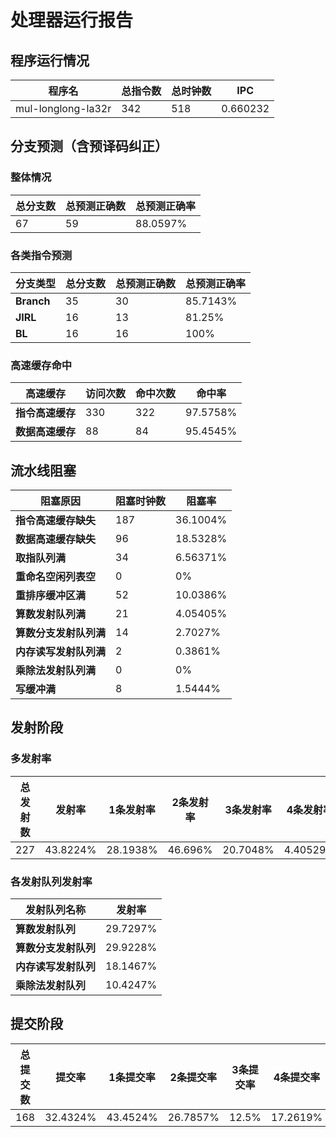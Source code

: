 # 处理器运行报告
## 程序运行情况
|程序名|总指令数|总时钟数|IPC|
|---|---|---|---|
|mul-longlong-la32r|342|518|0.660232|

## 分支预测（含预译码纠正）
### 整体情况
|总分支数|总预测正确数|总预测正确率|
|---|---|---|
|67|59|88.0597%|

### 各类指令预测
|分支类型|总分支数|总预测正确数|总预测正确率|
|---|---|---|---|
|**Branch**| 35 | 30 | 85.7143%|
|**JIRL**| 16 | 13 | 81.25%|
|**BL**| 16 | 16 | 100%|

### 高速缓存命中
|高速缓存|访问次数|命中次数|命中率|
|---|---|---|---|
|**指令高速缓存**| 330 | 322 | 97.5758%|
|**数据高速缓存**| 88 | 84 | 95.4545%|
## 流水线阻塞
|阻塞原因|阻塞时钟数|阻塞率|
|---|---|---|
|**指令高速缓存缺失**| 187 | 36.1004%|
|**数据高速缓存缺失**| 96 | 18.5328%|
|**取指队列满**| 34 | 6.56371%|
|**重命名空闲列表空**|0 | 0%|
|**重排序缓冲区满**|52 | 10.0386%|
|**算数发射队列满**|21 | 4.05405%|
|**算数分支发射队列满**|14 | 2.7027%|
|**内存读写发射队列满**|2 | 0.3861%|
|**乘除法发射队列满**|0 | 0%|
|**写缓冲满**|8 | 1.5444%|

## 发射阶段
### 多发射率
|总发射数|发射率|1条发射率|2条发射率|3条发射率|4条发射率|
|---|---|---|---|---|---|
|227|43.8224%|28.1938%|46.696%|20.7048%|4.40529%|

### 各发射队列发射率
|发射队列名称|发射率|
|---|---|
|**算数发射队列**|29.7297%|
|**算数分支发射队列**|29.9228%|
|**内存读写发射队列**|18.1467%|
|**乘除法发射队列**|10.4247%|

## 提交阶段
|总提交数|提交率|1条提交率|2条提交率|3条提交率|4条提交率|
|---|---|---|---|---|---|
|168|32.4324%|43.4524%|26.7857%|12.5%|17.2619%|
